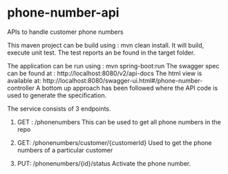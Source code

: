 # phone-number-api
APIs to handle customer phone numbers

This maven project can be build using : mvn clean install. 
  It will build, execute unit test.
  The test reports an be found in the target folder. 
  
The application can be run using : mvn spring-boot:run
	The swagger spec can be found at : http://localhost:8080/v2/api-docs
	The html view is available at: http://localhost:8080/swagger-ui.html#/phone-number-controller
	A bottom up approach has been followed where the API code is used to generate the 
specification. 
	
The service consists of 3 endpoints. 
1) GET : /phonenumbers 
This can be used to get all phone numbers in the repo

2) GET: /phonenumbers/customer/{customerId}
Used to get the phone numbers of a particular customer

3) PUT: /phonenumbers/{id}/status
Activate the phone number. 
